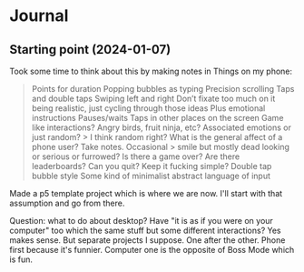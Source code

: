 # Journal

## Starting point (2024-01-07)

Took some time to think about this by making notes in Things on my phone:

> Points for duration
> Popping bubbles as typing 
> Precision scrolling
> Taps and double taps
> Swiping left and right
> Don’t fixate too much on it being realistic, just cycling through those ideas
> Plus emotional instructions
> Pauses/waits
> Taps in other places on the screen
> Game like interactions? Angry birds, fruit ninja, etc? Associated emotions or just random? > I think random right? What is the general affect of a phone user? Take notes. Occasional > smile but mostly dead looking or serious or furrowed?
> Is there a game over?
> Are there leaderboards?
> Can you quit?
> Keep it fucking simple?
> Double tap bubble style
> Some kind of minimalist abstract language of input

Made a p5 template project which is where we are now. I'll start with that assumption and go from there.

Question: what to do about desktop? Have "it is as if you were on your computer" too which the same stuff but some different interactions? Yes makes sense. But separate projects I suppose. One after the other. Phone first because it's funnier. Computer one is the opposite of Boss Mode which is fun.